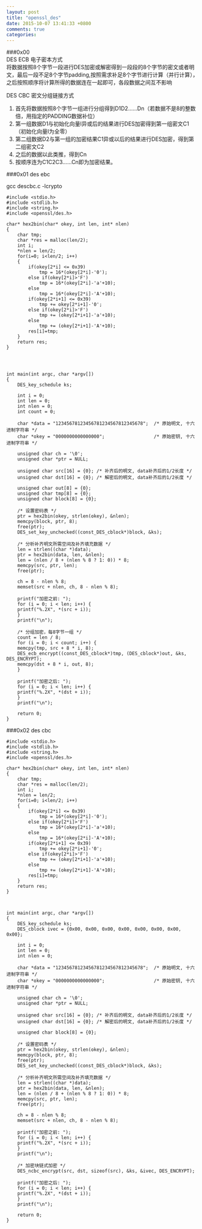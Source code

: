 ```yaml
---  
layout: post  
title: "openssl_des"  
date: 2015-10-07 13:41:33 +0800  
comments: true  
categories:   
---  
```

###0x00  
DES ECB 电子密本方式  
将数据按照8个字节一段进行DES加密或解密得到一段段的8个字节的密文或者明文，最后一段不足8个字节padding,按照需求补足8个字节进行计算（并行计算），之后按照顺序将计算所得的数据连在一起即可，各段数据之间互不影响  
  
DES CBC 密文分组链接方式  
1. 首先将数据按照8个字节一组进行分组得到D1D2......Dn（若数据不是8的整数倍，用指定的PADDING数据补位）  
2. 第一组数据D1与初始化向量I异或后的结果进行DES加密得到第一组密文C1（初始化向量I为全零）  
3. 第二组数据D2与第一组的加密结果C1异或以后的结果进行DES加密，得到第二组密文C2  
4. 之后的数据以此类推，得到Cn  
5. 按顺序连为C1C2C3......Cn即为加密结果。  
  
  
###0x01 des ebc  
  
gcc descbc.c -lcrypto  
  
  
	#include <stdio.h>  
	#include <stdlib.h>  
	#include <string.h>  
	#include <openssl/des.h>  
  
	char* hex2bin(char* okey, int len, int* nlen)  
	{  
		char tmp;  
		char *res = malloc(len/2);  
		int i;  
		*nlen = len/2;  
		for(i=0; i<len/2; i++)  
		{  
			if(okey[2*i] <= 0x39)  
				tmp = 16*(okey[2*i]-'0');  
			else if(okey[2*i]>'F')  
				tmp = 16*(okey[2*i]-'a'+10);  
			else   
				tmp = 16*(okey[2*i]-'A'+10);  
			if(okey[2*i+1] <= 0x39)  
				tmp += okey[2*i+1]-'0';  
			else if(okey[2*i]>'F')  
				tmp += (okey[2*i+1]-'a'+10);  
			else   
				tmp += (okey[2*i+1]-'A'+10);  
			res[i]=tmp;  
		}  
		return res;  
	}  
  
  
  
  
	int main(int argc, char *argv[])  
	{  
	    DES_key_schedule ks;  
	   
	    int i = 0;  
	    int len = 0;  
	    int nlen = 0;  
	    int count = 0;  
	   
	    char *data = "12345678123456781234567812345678";  /* 原始明文, 十六进制字符串 */  
	    char *okey = "0000000000000000";                  /* 原始密钥, 十六进制字符串 */  
	   
	    unsigned char ch = '\0';  
	    unsigned char *ptr = NULL;  
	   
	    unsigned char src[16] = {0}; /* 补齐后的明文, data补齐后的1/2长度 */  
	    unsigned char dst[16] = {0}; /* 解密后的明文, data补齐后的1/2长度 */  
	   
	    unsigned char out[8] = {0};  
	    unsigned char tmp[8] = {0};  
	    unsigned char block[8] = {0};  
	   
	    /* 设置密码表 */  
	    ptr = hex2bin(okey, strlen(okey), &nlen);  
	    memcpy(block, ptr, 8);  
	    free(ptr);  
	    DES_set_key_unchecked((const_DES_cblock*)block, &ks);  
	   
	    /* 分析补齐明文所需空间及补齐填充数据 */  
	    len = strlen((char *)data);  
	    ptr = hex2bin(data, len, &nlen);  
	    len = (nlen / 8 + (nlen % 8 ? 1: 0)) * 8;  
	    memcpy(src, ptr, len);  
	    free(ptr);  
	   
	    ch = 8 - nlen % 8;  
	    memset(src + nlen, ch, 8 - nlen % 8);  
	   
	    printf("加密之前: ");  
	    for (i = 0; i < len; i++) {  
		printf("%.2X", *(src + i));  
	    }  
	    printf("\n");  
	   
	    /* 分组加密，每8字节一组 */  
	    count = len / 8;  
	    for (i = 0; i < count; i++) {  
		memcpy(tmp, src + 8 * i, 8);  
		DES_ecb_encrypt((const_DES_cblock*)tmp, (DES_cblock*)out, &ks, DES_ENCRYPT);  
		memcpy(dst + 8 * i, out, 8);  
	    }  
	   
	    printf("加密之后: ");  
	    for (i = 0; i < len; i++) {  
		printf("%.2X", *(dst + i));  
	    }  
	    printf("\n");  
	   
	    return 0;  
	}  
  
###0x02 des cbc  
  
	#include <stdio.h>  
	#include <stdlib.h>  
	#include <string.h>  
	#include <openssl/des.h>  
	  
	char* hex2bin(char* okey, int len, int* nlen)  
	{  
		char tmp;  
		char *res = malloc(len/2);  
		int i;  
		*nlen = len/2;  
		for(i=0; i<len/2; i++)  
		{  
			if(okey[2*i] <= 0x39)  
				tmp = 16*(okey[2*i]-'0');  
			else if(okey[2*i]>'F')  
				tmp = 16*(okey[2*i]-'a'+10);  
			else   
				tmp = 16*(okey[2*i]-'A'+10);  
			if(okey[2*i+1] <= 0x39)  
				tmp += okey[2*i+1]-'0';  
			else if(okey[2*i]>'F')  
				tmp += (okey[2*i+1]-'a'+10);  
			else   
				tmp += (okey[2*i+1]-'A'+10);  
			res[i]=tmp;  
		}  
		return res;  
	}  
	  
	  
	  
	int main(int argc, char *argv[])  
	{  
	    DES_key_schedule ks;  
	    DES_cblock ivec = {0x00, 0x00, 0x00, 0x00, 0x00, 0x00, 0x00, 0x00};  
	   
	    int i = 0;  
	    int len = 0;  
	    int nlen = 0;  
	   
	    char *data = "12345678123456781234567812345678";  /* 原始明文, 十六进制字符串 */  
	    char *okey = "0000000000000000";                  /* 原始密钥, 十六进制字符串 */  
	   
	    unsigned char ch = '\0';  
	    unsigned char *ptr = NULL;  
	   
	    unsigned char src[16] = {0}; /* 补齐后的明文, data补齐后的1/2长度 */  
	    unsigned char dst[16] = {0}; /* 解密后的明文, data补齐后的1/2长度 */  
	   
	    unsigned char block[8] = {0};  
	   
	    /* 设置密码表 */  
	    ptr = hex2bin(okey, strlen(okey), &nlen);  
	    memcpy(block, ptr, 8);  
	    free(ptr);  
	    DES_set_key_unchecked((const_DES_cblock*)block, &ks);  
	   
	    /* 分析补齐明文所需空间及补齐填充数据 */  
	    len = strlen((char *)data);  
	    ptr = hex2bin(data, len, &nlen);  
	    len = (nlen / 8 + (nlen % 8 ? 1: 0)) * 8;  
	    memcpy(src, ptr, len);  
	    free(ptr);  
	   
	    ch = 8 - nlen % 8;  
	    memset(src + nlen, ch, 8 - nlen % 8);  
	   
	    printf("加密之前: ");  
	    for (i = 0; i < len; i++) {  
		printf("%.2X", *(src + i));  
	    }  
	    printf("\n");  
	   
	    /* 加密块链式加密 */  
	    DES_ncbc_encrypt(src, dst, sizeof(src), &ks, &ivec, DES_ENCRYPT);  
	   
	    printf("加密之后: ");  
	    for (i = 0; i < len; i++) {  
		printf("%.2X", *(dst + i));  
	    }  
	    printf("\n");  
	   
	    return 0;  
	}  
